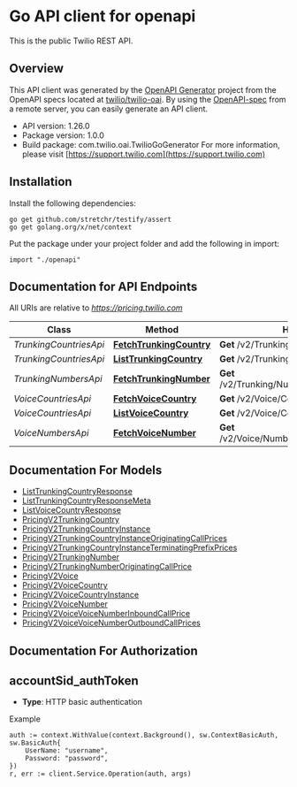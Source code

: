 # Go API client for openapi

This is the public Twilio REST API.

## Overview
This API client was generated by the [OpenAPI Generator](https://openapi-generator.tech) project from the OpenAPI specs located at [twilio/twilio-oai](https://github.com/twilio/twilio-oai/tree/main/spec).  By using the [OpenAPI-spec](https://www.openapis.org/) from a remote server, you can easily generate an API client.

- API version: 1.26.0
- Package version: 1.0.0
- Build package: com.twilio.oai.TwilioGoGenerator
For more information, please visit [https://support.twilio.com](https://support.twilio.com)

## Installation

Install the following dependencies:

```shell
go get github.com/stretchr/testify/assert
go get golang.org/x/net/context
```

Put the package under your project folder and add the following in import:

```golang
import "./openapi"
```

## Documentation for API Endpoints

All URIs are relative to *https://pricing.twilio.com*

Class | Method | HTTP request | Description
------------ | ------------- | ------------- | -------------
*TrunkingCountriesApi* | [**FetchTrunkingCountry**](docs/TrunkingCountriesApi.md#fetchtrunkingcountry) | **Get** /v2/Trunking/Countries/{IsoCountry} | 
*TrunkingCountriesApi* | [**ListTrunkingCountry**](docs/TrunkingCountriesApi.md#listtrunkingcountry) | **Get** /v2/Trunking/Countries | 
*TrunkingNumbersApi* | [**FetchTrunkingNumber**](docs/TrunkingNumbersApi.md#fetchtrunkingnumber) | **Get** /v2/Trunking/Numbers/{DestinationNumber} | 
*VoiceCountriesApi* | [**FetchVoiceCountry**](docs/VoiceCountriesApi.md#fetchvoicecountry) | **Get** /v2/Voice/Countries/{IsoCountry} | 
*VoiceCountriesApi* | [**ListVoiceCountry**](docs/VoiceCountriesApi.md#listvoicecountry) | **Get** /v2/Voice/Countries | 
*VoiceNumbersApi* | [**FetchVoiceNumber**](docs/VoiceNumbersApi.md#fetchvoicenumber) | **Get** /v2/Voice/Numbers/{DestinationNumber} | 


## Documentation For Models

 - [ListTrunkingCountryResponse](docs/ListTrunkingCountryResponse.md)
 - [ListTrunkingCountryResponseMeta](docs/ListTrunkingCountryResponseMeta.md)
 - [ListVoiceCountryResponse](docs/ListVoiceCountryResponse.md)
 - [PricingV2TrunkingCountry](docs/PricingV2TrunkingCountry.md)
 - [PricingV2TrunkingCountryInstance](docs/PricingV2TrunkingCountryInstance.md)
 - [PricingV2TrunkingCountryInstanceOriginatingCallPrices](docs/PricingV2TrunkingCountryInstanceOriginatingCallPrices.md)
 - [PricingV2TrunkingCountryInstanceTerminatingPrefixPrices](docs/PricingV2TrunkingCountryInstanceTerminatingPrefixPrices.md)
 - [PricingV2TrunkingNumber](docs/PricingV2TrunkingNumber.md)
 - [PricingV2TrunkingNumberOriginatingCallPrice](docs/PricingV2TrunkingNumberOriginatingCallPrice.md)
 - [PricingV2Voice](docs/PricingV2Voice.md)
 - [PricingV2VoiceCountry](docs/PricingV2VoiceCountry.md)
 - [PricingV2VoiceCountryInstance](docs/PricingV2VoiceCountryInstance.md)
 - [PricingV2VoiceNumber](docs/PricingV2VoiceNumber.md)
 - [PricingV2VoiceVoiceNumberInboundCallPrice](docs/PricingV2VoiceVoiceNumberInboundCallPrice.md)
 - [PricingV2VoiceVoiceNumberOutboundCallPrices](docs/PricingV2VoiceVoiceNumberOutboundCallPrices.md)


## Documentation For Authorization



## accountSid_authToken

- **Type**: HTTP basic authentication

Example

```golang
auth := context.WithValue(context.Background(), sw.ContextBasicAuth, sw.BasicAuth{
    UserName: "username",
    Password: "password",
})
r, err := client.Service.Operation(auth, args)
```

